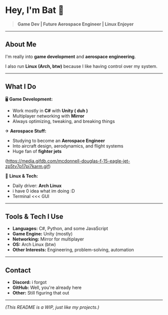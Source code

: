 # Hey, I'm Bat 🦇  

> **Game Dev | Future Aerospace Engineer | Linux Enjoyer**  

---

## About Me  
I'm really into **game development** and **aerospace engineering**.  

I also run **Linux (Arch, btw)** because I like having control over my system. 

---

## What I Do  
🖥 **Game Development:**  
- Work mostly in **C#** with **Unity ( duh )**  
- Multiplayer networking with **Mirror**  
- Always optimizing, tweaking, and breaking things  

✈ **Aerospace Stuff:**  
- Studying to become an **Aerospace Engineer**  
- Into aircraft design, aerodynamics, and flight systems
- Huge fan of **fighter jets**

(https://media.gifdb.com/mcdonnell-douglas-f-15-eagle-jet-zp5tv7p17pi7karm.gif)



🐧 **Linux & Tech:**  
- Daily driver: **Arch Linux**  
- i have 0 idea what im doing :D
- Terminal <<< GUI  

---

## Tools & Tech I Use  
- **Languages:** C#, Python, and some JavaScript  
- **Game Engine:** Unity (mostly)  
- **Networking:** Mirror for multiplayer  
- **OS:** Arch Linux (btw)  
- **Other Interests:** Engineering, problem-solving, automation  

---

## Contact  
- **Discord:** i forgot  
- **GitHub:** Well, you're already here  
- **Other:** Still figuring that out  

---

_(This README is a WIP, just like my projects.)_  
